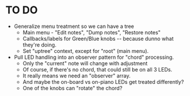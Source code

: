 # TO DO

* Generalize menu treatment so we can have a tree
  -  Main menu - "Edit notes", "Dump notes", "Restore notes"
  -  Callbacks/labels for Green/Blue knobs -- because dunno what they're doing.
  -  Set "uptree" context, except for "root" (main menu).
* Pull LED handling into an observer pattern for "chord" processing.
  -  Only the "current" note will change with adjustment
  -  Of course, if there's no chord, that could still be on all 3 LEDs.
  -  It really means we need an "observer" array.
  -  And maybe the on-board vs on-piano LEDs get treated differently?
  -  One of the knobs can "rotate" the chord?
